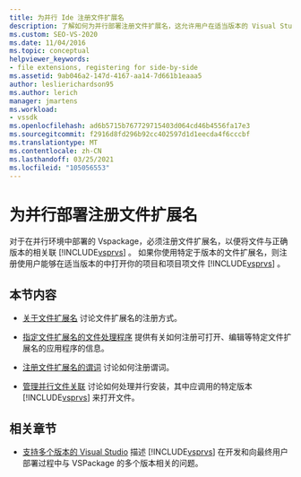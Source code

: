 ```yaml
---
title: 为并行 Ide 注册文件扩展名
description: 了解如何为并行部署注册文件扩展名，这允许用户在适当版本的 Visual Studio 中打开文件。
ms.custom: SEO-VS-2020
ms.date: 11/04/2016
ms.topic: conceptual
helpviewer_keywords:
- file extensions, registering for side-by-side
ms.assetid: 9ab046a2-147d-4167-aa14-7d661b1eaaa5
author: leslierichardson95
ms.author: lerich
manager: jmartens
ms.workload:
- vssdk
ms.openlocfilehash: ad6b5715b767729715403d064cd46b4556fa17e3
ms.sourcegitcommit: f2916d8fd296b92cc402597d1d1eecda4f6cccbf
ms.translationtype: MT
ms.contentlocale: zh-CN
ms.lasthandoff: 03/25/2021
ms.locfileid: "105056553"
---
```

# <a name="register-file-name-extensions-for-side-by-side-deployments"></a>为并行部署注册文件扩展名
对于在并行环境中部署的 Vspackage，必须注册文件扩展名，以便将文件与正确版本的相关联 [!INCLUDE[vsprvs](../code-quality/includes/vsprvs_md.md)] 。 如果你使用特定于版本的文件扩展名，则注册使用户能够在适当版本的中打开你的项目和项目项文件 [!INCLUDE[vsprvs](../code-quality/includes/vsprvs_md.md)] 。

## <a name="in-this-section"></a>本节内容
- [关于文件扩展名](../extensibility/about-file-name-extensions.md) 讨论文件扩展名的注册方式。

- [指定文件扩展名的文件处理程序](../extensibility/specifying-file-handlers-for-file-name-extensions.md) 提供有关如何注册可打开、编辑等特定文件扩展名的应用程序的信息。

- [注册文件扩展名的谓词](../extensibility/registering-verbs-for-file-name-extensions.md) 讨论如何注册谓词。

- [管理并行文件关联](../extensibility/managing-side-by-side-file-associations.md) 讨论如何处理并行安装，其中应调用的特定版本 [!INCLUDE[vsprvs](../code-quality/includes/vsprvs_md.md)] 来打开文件。

## <a name="related-sections"></a>相关章节
- [支持多个版本的 Visual Studio](../extensibility/supporting-multiple-versions-of-visual-studio.md) 描述 [!INCLUDE[vsprvs](../code-quality/includes/vsprvs_md.md)] 在开发和向最终用户部署过程中与 VSPackage 的多个版本相关的问题。
